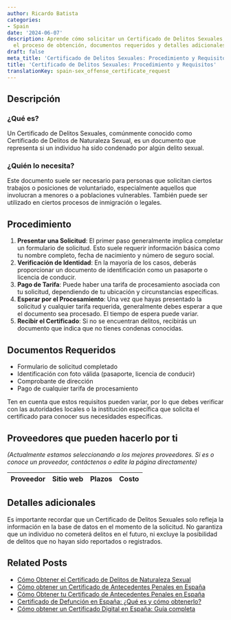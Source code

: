 ```yaml
---
author: Ricardo Batista
categories:
- Spain
date: '2024-06-07'
description: Aprende cómo solicitar un Certificado de Delitos Sexuales, quién lo necesita,
  el proceso de obtención, documentos requeridos y detalles adicionales importantes.
draft: false
meta_title: 'Certificado de Delitos Sexuales: Procedimiento y Requisitos'
title: 'Certificado de Delitos Sexuales: Procedimiento y Requisitos'
translationKey: spain-sex_offense_certificate_request
---
```



## Descripción

### ¿Qué es?
Un Certificado de Delitos Sexuales, comúnmente conocido como Certificado de Delitos de Naturaleza Sexual, es un documento que representa si un individuo ha sido condenado por algún delito sexual.

### ¿Quién lo necesita?
Este documento suele ser necesario para personas que solicitan ciertos trabajos o posiciones de voluntariado, especialmente aquellos que involucran a menores o a poblaciones vulnerables. También puede ser utilizado en ciertos procesos de inmigración o legales.

## Procedimiento
1. **Presentar una Solicitud**: El primer paso generalmente implica completar un formulario de solicitud. Esto suele requerir información básica como tu nombre completo, fecha de nacimiento y número de seguro social.
2. **Verificación de Identidad**: En la mayoría de los casos, deberás proporcionar un documento de identificación como un pasaporte o licencia de conducir.
3. **Pago de Tarifa**: Puede haber una tarifa de procesamiento asociada con tu solicitud, dependiendo de tu ubicación y circunstancias específicas.
4. **Esperar por el Procesamiento**: Una vez que hayas presentado la solicitud y cualquier tarifa requerida, generalmente debes esperar a que el documento sea procesado. El tiempo de espera puede variar.
5. **Recibir el Certificado**: Si no se encuentran delitos, recibirás un documento que indica que no tienes condenas conocidas.

## Documentos Requeridos
- Formulario de solicitud completado
- Identificación con foto válida (pasaporte, licencia de conducir)
- Comprobante de dirección
- Pago de cualquier tarifa de procesamiento

Ten en cuenta que estos requisitos pueden variar, por lo que debes verificar con las autoridades locales o la institución específica que solicita el certificado para conocer sus necesidades específicas.

## Proveedores que pueden hacerlo por ti

_(Actualmente estamos seleccionando a los mejores proveedores. Si es o conoce un proveedor, contáctenos o edite la página directamente)_

| Proveedor | Sitio web | Plazos | Costo |
| --------------- | --------------- | :-------------: | :-------------: |

## Detalles adicionales
Es importante recordar que un Certificado de Delitos Sexuales solo refleja la información en la base de datos en el momento de la solicitud. No garantiza que un individuo no cometerá delitos en el futuro, ni excluye la posibilidad de delitos que no hayan sido reportados o registrados.

## Related Posts

- [Cómo Obtener el Certificado de Delitos de Naturaleza Sexual](https://tramitit.com/spanish/guides/spain/certificado_de_delitos_de_naturaleza_sexual/)
- [Cómo obtener un Certificado de Antecedentes Penales en España](https://tramitit.com/spanish/guides/spain/solicitud_de_certificado_de_antecedentes_penales/)
- [Cómo Obtener tu Certificado de Antecedentes Penales en España](https://tramitit.com/spanish/guides/spain/certificado_de_antecedentes_penales/)
- [Certificado de Defunción en España: ¿Qué es y cómo obtenerlo?](https://tramitit.com/spanish/guides/spain/certificado_de_defunción/)
- [Cómo obtener un Certificado Digital en España: Guía completa](https://tramitit.com/spanish/guides/spain/solicitud_del_certificado_digital/)